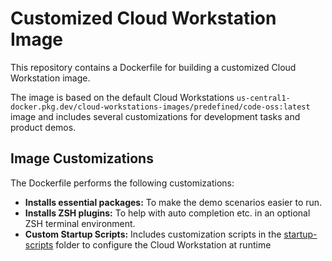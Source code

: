 # Customized Cloud Workstation Image

This repository contains a Dockerfile for building a customized Cloud Workstation image.  

The image is based on the default Cloud Workstations `us-central1-docker.pkg.dev/cloud-workstations-images/predefined/code-oss:latest` image and includes several customizations for development tasks and product demos.

## Image Customizations

The Dockerfile performs the following customizations:

* **Installs essential packages:** To make the demo scenarios easier to run.
* **Installs ZSH plugins:**  To help with auto completion etc. in an optional ZSH terminal environment.
* **Custom Startup Scripts:** Includes customization scripts in the [startup-scripts](./startup-scripts/) folder to configure the Cloud Workstation at runtime
